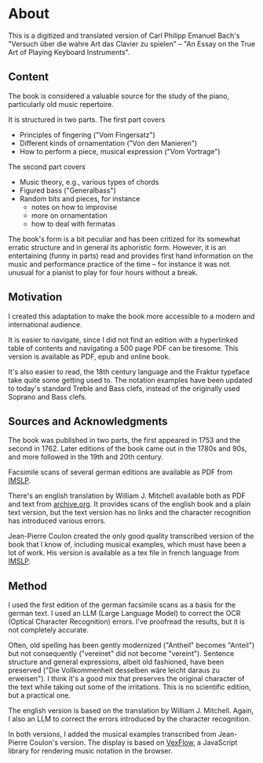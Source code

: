 # About

This is a digitized and translated version of Carl Philipp Emanuel Bach's "Versuch über die wahre Art das Clavier zu spielen" – "An Essay on the True Art of Playing Keyboard Instruments". 

## Content

The book is considered a valuable source for the study of the piano, particularly old music repertoire. 

It is structured in two parts. The first part covers
- Principles of fingering ("Vom Fingersatz")
- Different kinds of ornamentation ("Von den Manieren")
- How to perform a piece, musical expression ("Vom Vortrage")

The second part covers 
- Music theory, e.g., various types of chords
- Figured bass ("Generalbass")
- Random bits and pieces, for instance
  - notes on how to improvise
  - more on ornamentation
  - how to deal with fermatas
  
The book's form is a bit peculiar and has been critized for its somewhat erratic structure and in general its aphoristic form. However, it is an entertaining (funny in parts) read and provides first hand information on the music and performance practice of the time – for instance it was not unusual for a pianist to play for four hours without a break.

## Motivation

I created this adaptation to make the book more accessible to a modern and international audience.

It is easier to navigate, since I did not find an edition with a hyperlinked table of contents and navigating a 500 page PDF can be tiresome. This version is available as PDF, epub and online book.

It's also easier to read, the 18th century language and the Fraktur typeface take quite some getting used to. The notation examples have been updated to today's standard Treble and Bass clefs, instead of the originally used Soprano and Bass clefs.

<!-- ## Downloads

* [Online Book](https://fundamentals-of-piano-practice.readthedocs.io/)
* [PDF Download](https://fundamentals-of-piano-practice.readthedocs.io/_/downloads/en/latest/pdf/)
* [ePub Download](https://fundamentals-of-piano-practice.readthedocs.io/_/downloads/en/latest/epub/) -->

## Sources and Acknowledgments

The book was published in two parts, the first appeared in 1753 and the second in 1762.
Later editions of the book came out in the 1780s and 90s, and more followed in the 19th and 20th century.

Facsimile scans of several german editions are available as PDF from [IMSLP](https://imslp.org/wiki/Versuch_über_die_wahre_Art_das_Clavier_zu_spielen,_H.868,_870_(Bach,_Carl_Philipp_Emanuel)).

There's an english translation by William J. Mitchell available both as PDF and text from [archive.org](https://archive.org/details/BACHCarlPhilippeEmanuel.EssayOnTheTrueArtOfPlayingKeyboardInstruments/page/n3/mode/2up). It provides scans of the english book and a plain text version, but the text version has no links and the character recognition has introduced various errors.

Jean-Pierre Coulon created the only good quality transcribed version of the book that I know of, including musical examples, which must have been a lot of work.
His version is available as a tex file in french language from [IMSLP](https://imslp.org/wiki/Versuch_über_die_wahre_Art_das_Clavier_zu_spielen,_H.868,_870_(Bach,_Carl_Philipp_Emanuel)).

## Method

I used the first edition of the german facsimile scans as a basis for the german text. I used an LLM (Large Language Model) to correct the OCR (Optical Character Recognition) errors. I've proofread the results, but it is not completely accurate. 

Often, old spelling has been gently modernized ("Antheil" becomes "Anteil") but not consequently ("vereinet" did not become "vereint"). Sentence structure and general expressions, albeit old fashioned, have been preserved ("Die Vollkommenheit desselben wäre leicht daraus zu erweisen"). I think it's a good mix that preserves the original character of the text while taking out some of the irritations. This is no scientific edition, but a practical one.

The english version is based on the translation by William J. Mitchell. Again, I also an LLM to correct the errors introduced by the character recognition.

In both versions, I added the musical examples transcribed from Jean-Pierre Coulon's version. The display is based on [VexFlow](https://www.vexflow.com/), a JavaScript library for rendering music notation in the browser.